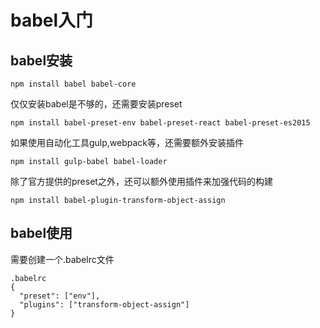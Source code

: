 # babel入门

## babel安装
```
npm install babel babel-core
```
仅仅安装babel是不够的，还需要安装preset   
```
npm install babel-preset-env babel-preset-react babel-preset-es2015
```
如果使用自动化工具gulp,webpack等，还需要额外安装插件
```
npm install gulp-babel babel-loader
```
除了官方提供的preset之外，还可以额外使用插件来加强代码的构建
```
npm install babel-plugin-transform-object-assign
```

## babel使用
需要创建一个.babelrc文件  
```
.babelrc
{
  "preset": ["env"],
  "plugins": ["transform-object-assign"]
}
```